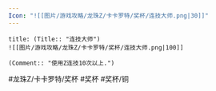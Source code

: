 ```yaml
---
Icon: "![[图片/游戏攻略/龙珠Z/卡卡罗特/奖杯/连技大师.png|30]]"
---
```

```ad-common-bronze-trophy
title: (Title:: "连技大师")
![[图片/游戏攻略/龙珠Z/卡卡罗特/奖杯/连技大师.png|100]]

(Comment:: "使用Z连技10次以上.")
```

#龙珠Z/卡卡罗特/奖杯 #奖杯 #奖杯/铜
